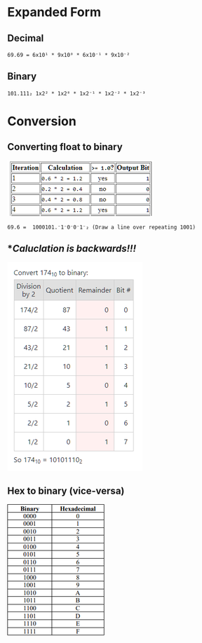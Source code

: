 # Expanded Form
## Decimal
```
69.69 = 6x10¹ * 9x10⁰ * 6x10⁻¹ * 9x10⁻²
```
## Binary
```
101.111₂ 1x2² * 1x2⁰ * 1x2⁻¹ * 1x2⁻² * 1x2⁻³
```

# Conversion
## Converting float to binary
![floatbin](./images/img1.png)
```
69.6 =  1000101.⁻1⁻0⁻0⁻1⁻₂ (Draw a line over repeating 1001)
```
## **Caluclation is backwards!!!*
![dec2bin](./images/img2.png)

## Hex to binary (vice-versa)
![hexbintable](./images/img3.png)